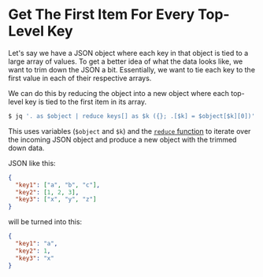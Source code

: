 # Get The First Item For Every Top-Level Key

Let's say we have a JSON object where each key in that object is tied to a
large array of values. To get a better idea of what the data looks like, we
want to trim down the JSON a bit. Essentially, we want to tie each key to the
first value in each of their respective arrays.

We can do this by reducing the object into a new object where each top-level
key is tied to the first item in its array.

```bash
$ jq '. as $object | reduce keys[] as $k ({}; .[$k] = $object[$k][0])' data.json
```

This uses variables (`$object` and `$k`) and the [`reduce`
function](https://stedolan.github.io/jq/manual/#Reduce) to iterate over the
incoming JSON object and produce a new object with the trimmed down data.

JSON like this:

```json
{
  "key1": ["a", "b", "c"],
  "key2": [1, 2, 3],
  "key3": ["x", "y", "z"]
}
```

will be turned into this:

```json
{
  "key1": "a",
  "key2": 1,
  "key3": "x"
}
```
